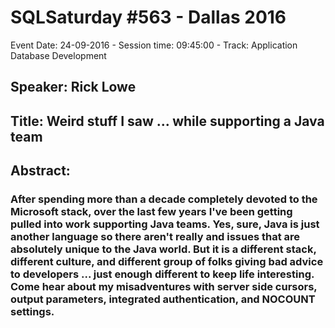 # SQLSaturday #563 - Dallas 2016
Event Date: 24-09-2016 - Session time: 09:45:00 - Track: Application  Database Development
## Speaker: Rick Lowe
## Title: Weird stuff I saw ... while supporting a Java team
## Abstract:
### After spending more than a decade completely devoted to the Microsoft stack, over the last few years I've been getting pulled into work supporting Java teams. Yes, sure, Java is just another language so there aren't really and issues that are absolutely unique to the Java world. But it is a different stack, different culture, and different group of folks giving bad advice to developers ... just enough different to keep life interesting. Come hear about my misadventures with server side cursors, output parameters, integrated authentication, and NOCOUNT settings.
